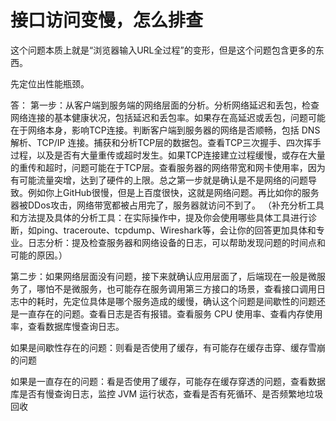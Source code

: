 # 接口访问变慢，怎么排查

这个问题本质上就是“浏览器输入URL全过程”的变形，但是这个问题包含更多的东西。

先定位出性能瓶颈。

答：
  第一步：从客户端到服务端的网络层面的分析。分析网络延迟和丢包，检查网络连接的基本健康状况，包括延迟和丢包率。如果存在高延迟或丢包，问题可能在于网络本身，影响TCP连接。判断客户端到服务器的网络是否顺畅，包括 DNS 解析、TCP/IP 连接。捕获和分析TCP层的数据包。查看TCP三次握手、四次挥手过程，以及是否有大量重传或超时发生。如果TCP连接建立过程缓慢，或存在大量的重传和超时，问题可能在于TCP层。查看服务器的网络带宽和网卡使用率，因为有可能流量突增，达到了硬件的上限。总之第一步就是确认是不是网络的问题导致。例如你上GitHub很慢，但是上百度很快，这就是网络问题。再比如你的服务器被DDos攻击，网络带宽都被占用完了，服务器就访问不到了。
（补充分析工具和方法提及具体的分析工具：在实际操作中，提及你会使用哪些具体工具进行诊断，如ping、traceroute、tcpdump、Wireshark等，会让你的回答更加具体和专业。日志分析：提及检查服务器和网络设备的日志，可以帮助发现问题的时间点和可能的原因。）

  第二步：如果网络层面没有问题，接下来就确认应用层面了，后端现在一般是微服务了，哪怕不是微服务，也可能存在服务调用第三方接口的场景，查看接口调用日志中的耗时，先定位具体是哪个服务造成的缓慢，确认这个问题是间歇性的问题还是一直存在的问题。查看日志是否有报错。查看服务 CPU 使用率、查看内存使用率，查看数据库慢查询日志。
  
  如果是间歇性存在的问题：则看是否使用了缓存，有可能存在缓存击穿、缓存雪崩的问题
  
  如果是一直存在的问题：看是否使用了缓存，可能存在缓存穿透的问题，查看数据库是否有慢查询日志，监控 JVM 运行状态，查看是否有死循环、是否频繁地垃圾回收
